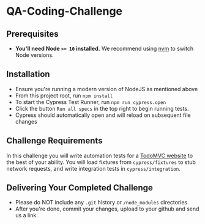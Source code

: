 # QA-Coding-Challenge

## Prerequisites

- **You'll need Node `>= 10` installed.** We recommend using
  [nvm](https://github.com/creationix/nvm) to switch Node versions.

## Installation

- Ensure you're running a modern version of NodeJS as mentioned above
- From this project root, run `npm install`
- To start the Cypress Test Runner, run `npm run cypress.open`
- Click the button `Run all specs` in the top right to begin running tests.
- Cypress should automatically open and will reload on subsequent file changes

## Challenge Requirements

In this challenge you will write automation tests for a [TodoMVC website](https://www.todobackend.com/client/index.html?https://todo-backend-typescript.herokuapp.com/) to the best of your ability. You will load fixtures from `cypress/fixtures` to stub network requests, and write integration tests in `cypress/integration`.

## Delivering Your Completed Challenge

- Please do NOT include any `.git` history or `/node_modules` directories
- After you're done, commit your changes, upload to your github and send us a link.
